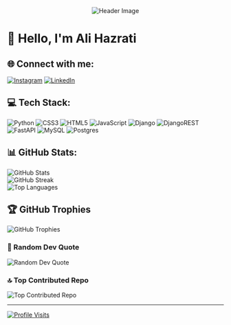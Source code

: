 <div align="center">
  <img src="https://github.com/alihazrati99/alihazrati99/raw/main/assets/header.gif" alt="Header Image">
</div>

# 👋 Hello, I'm Ali Hazrati

## 🌐 Connect with me:
[![Instagram](https://img.shields.io/badge/Instagram-%23E4405F.svg?logo=Instagram&logoColor=white)](https://instagram.com/alihazratee) [![LinkedIn](https://img.shields.io/badge/LinkedIn-%230077B5.svg?logo=linkedin&logoColor=white)](https://www.linkedin.com/in/alihazrati99)

## 💻 Tech Stack:
![Python](https://img.shields.io/badge/python-3670A0?style=for-the-badge&logo=python&logoColor=ffdd54) ![CSS3](https://img.shields.io/badge/css3-%231572B6.svg?style=for-the-badge&logo=css3&logoColor=white) ![HTML5](https://img.shields.io/badge/html5-%23E34F26.svg?style=for-the-badge&logo=html5&logoColor=white) ![JavaScript](https://img.shields.io/badge/javascript-%23323330.svg?style=for-the-badge&logo=javascript&logoColor=%23F7DF1E) ![Django](https://img.shields.io/badge/django-%23092E20.svg?style=for-the-badge&logo=django&logoColor=white) ![DjangoREST](https://img.shields.io/badge/DJANGO-REST-ff1709?style=for-the-badge&logo=django&logoColor=white&color=ff1709&labelColor=gray) ![FastAPI](https://img.shields.io/badge/FastAPI-005571?style=for-the-badge&logo=fastapi) ![MySQL](https://img.shields.io/badge/mysql-%2300f.svg?style=for-the-badge&logo=mysql&logoColor=white) ![Postgres](https://img.shields.io/badge/postgres-%23316192.svg?style=for-the-badge&logo=postgresql&logoColor=white)

## 📊 GitHub Stats:
![GitHub Stats](https://github-readme-stats.vercel.app/api?username=alihazrati99&theme=dark&hide_border=false&include_all_commits=false&count_private=false)<br/>
![GitHub Streak](https://github-readme-streak-stats.herokuapp.com/?user=alihazrati99&theme=dark&hide_border=false)<br/>
![Top Languages](https://github-readme-stats.vercel.app/api/top-langs/?username=alihazrati99&theme=dark&hide_border=false&include_all_commits=false&count_private=false&layout=compact)

## 🏆 GitHub Trophies
![GitHub Trophies](https://github-profile-trophy.vercel.app/?username=alihazrati99&theme=tokyonight&no-frame=false&no-bg=false&margin-w=4)

### 🧠 Random Dev Quote
![Random Dev Quote](https://quotes-github-readme.vercel.app/api?type=horizontal&theme=tokyonight)

### 🔝 Top Contributed Repo
![Top Contributed Repo](https://github-contributor-stats.vercel.app/api?username=alihazrati99&limit=5&theme=tokyonight&combine_all_yearly_contributions=true)

---
[![Profile Visits](https://visitcount.itsvg.in/api?id=alihazrati99&icon=2&color=1)](https://visitcount.itsvg.in)

